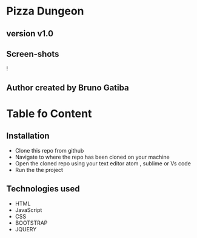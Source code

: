 # Pizza Dungeon


## version v1.0


## Screen-shots 

!


## Author created by Bruno Gatiba 



# Table fo Content 




## Installation 

* Clone this repo from github
* Navigate to where the repo has been cloned on your machine
* Open the cloned repo using your text editor atom , sublime or Vs code
* Run the the project 



## Technologies used 
* HTML 
* JavaScript
* CSS 
* BOOTSTRAP
* JQUERY





